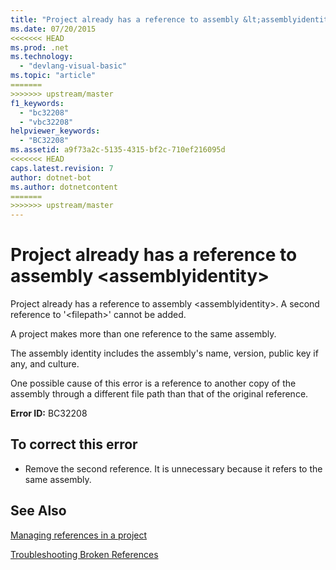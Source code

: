 ```yaml
---
title: "Project already has a reference to assembly &lt;assemblyidentity&gt;"
ms.date: 07/20/2015
<<<<<<< HEAD
ms.prod: .net
ms.technology: 
  - "devlang-visual-basic"
ms.topic: "article"
=======
>>>>>>> upstream/master
f1_keywords: 
  - "bc32208"
  - "vbc32208"
helpviewer_keywords: 
  - "BC32208"
ms.assetid: a9f73a2c-5135-4315-bf2c-710ef216095d
<<<<<<< HEAD
caps.latest.revision: 7
author: dotnet-bot
ms.author: dotnetcontent
=======
>>>>>>> upstream/master
---
```

# Project already has a reference to assembly &lt;assemblyidentity&gt;
Project already has a reference to assembly \<assemblyidentity>. A second reference to '\<filepath>' cannot be added.  
  
 A project makes more than one reference to the same assembly.  
  
 The assembly identity includes the assembly's name, version, public key if any, and culture.  
  
 One possible cause of this error is a reference to another copy of the assembly through a different file path than that of the original reference.  
  
 **Error ID:** BC32208  
  
## To correct this error  
  
-   Remove the second reference. It is unnecessary because it refers to the same assembly.  
  
## See Also  
 [Managing references in a project](/visualstudio/ide/managing-references-in-a-project)  
   
 [Troubleshooting Broken References](/visualstudio/ide/troubleshooting-broken-references)
